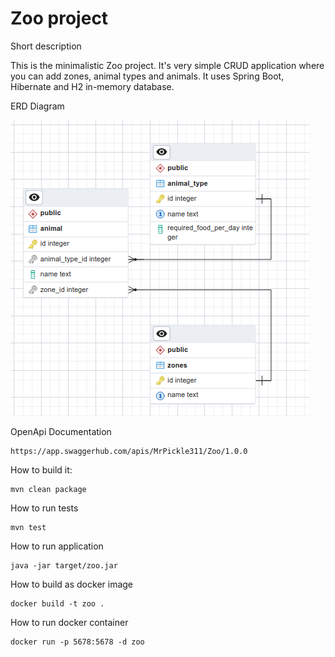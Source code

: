 # Zoo project

Short description

This is the minimalistic Zoo project. It's very simple CRUD application where you can add zones, animal types and animals. It uses Spring Boot, Hibernate and H2 in-memory database.

ERD Diagram

![erd.png](erd.png)

OpenApi Documentation
```
https://app.swaggerhub.com/apis/MrPickle311/Zoo/1.0.0
```


How to build it:

```
mvn clean package
```

How to run tests

```
mvn test
```

How to run application

```
java -jar target/zoo.jar
```

How to build as docker image

```
docker build -t zoo .
```

How to run docker container

```
docker run -p 5678:5678 -d zoo
```
